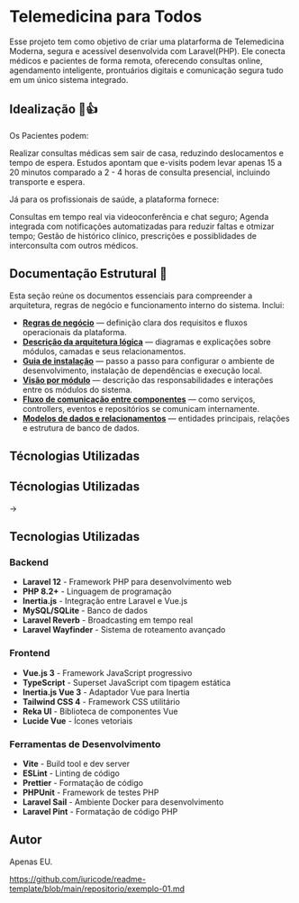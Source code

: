 
# Telemedicina para Todos

Esse projeto tem como objetivo de criar uma platarforma de Telemedicina Moderna, segura e acessível desenvolvida com Laravel(PHP). Ele conecta médicos e pacientes de forma remota, oferecendo consultas online, agendamento inteligente, prontuários digitais e comunicação segura tudo em um único sistema integrado.

## Idealização 🐊👍

Os Pacientes podem:

 Realizar consultas médicas sem sair de casa, reduzindo deslocamentos e tempo de espera. Estudos apontam que e-visits podem levar apenas 15 a 20 minutos comparado a 2 - 4 horas de consulta presencial, incluindo transporte e espera.

Já para os profissionais de saúde, a plataforma fornece:

Consultas em tempo real via videoconferência e chat seguro;
Agenda integrada com notificações automatizadas para reduzir faltas e otmizar tempo;
Gestão de histórico clínico, prescrições e possiblidades de interconsulta com outros médicos.

## Documentação Estrutural 🐴

Esta seção reúne os documentos essenciais para compreender a arquitetura, regras de negócio e funcionamento interno do sistema. Inclui:

- **[Regras de negócio](docs/SystemRules.md)** — definição clara dos requisitos e fluxos operacionais da plataforma.
- **[Descrição da arquitetura lógica](diagramas/)** — diagramas e explicações sobre módulos, camadas e seus relacionamentos.
- **[Guia de instalação](docs/start.md)** — passo a passo para configurar o ambiente de desenvolvimento, instalação de dependências e execução local.
- **[Visão por módulo](docs/FuncionalitsGuide.md)** — descrição das responsabilidades e interações entre os módulos do sistema.
- **[Fluxo de comunicação entre componentes](docs/EstruturaArquivos.md)** — como serviços, controllers, eventos e repositórios se comunicam internamente.
- **[Modelos de dados e relacionamentos](docs/BancoDeDados)** — entidades principais, relações e estrutura de banco de dados.

## Técnologias Utilizadas

## Técnologias Utilizadas

->

## Tecnologias Utilizadas

### Backend
- **Laravel 12** - Framework PHP para desenvolvimento web
- **PHP 8.2+** - Linguagem de programação
- **Inertia.js** - Integração entre Laravel e Vue.js
- **MySQL/SQLite** - Banco de dados
- **Laravel Reverb** - Broadcasting em tempo real
- **Laravel Wayfinder** - Sistema de roteamento avançado

### Frontend
- **Vue.js 3** - Framework JavaScript progressivo
- **TypeScript** - Superset JavaScript com tipagem estática
- **Inertia.js Vue 3** - Adaptador Vue para Inertia
- **Tailwind CSS 4** - Framework CSS utilitário
- **Reka UI** - Biblioteca de componentes Vue
- **Lucide Vue** - Ícones vetoriais

### Ferramentas de Desenvolvimento
- **Vite** - Build tool e dev server
- **ESLint** - Linting de código
- **Prettier** - Formatação de código
- **PHPUnit** - Framework de testes PHP
- **Laravel Sail** - Ambiente Docker para desenvolvimento
- **Laravel Pint** - Formatação de código PHP

## Autor

Apenas EU.

https://github.com/iuricode/readme-template/blob/main/repositorio/exemplo-01.md